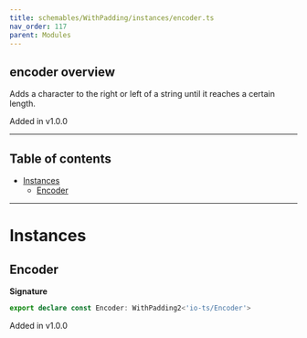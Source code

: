 ```yaml
---
title: schemables/WithPadding/instances/encoder.ts
nav_order: 117
parent: Modules
---
```


## encoder overview

Adds a character to the right or left of a string until it reaches a certain length.

Added in v1.0.0

---

<h2 class="text-delta">Table of contents</h2>

- [Instances](#instances)
  - [Encoder](#encoder)

---

# Instances

## Encoder

**Signature**

```ts
export declare const Encoder: WithPadding2<'io-ts/Encoder'>
```

Added in v1.0.0
